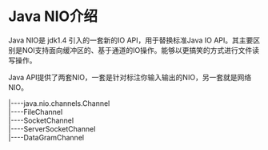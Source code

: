 # Java NIO介绍

Java NIO是 jdk1.4 引入的一套新的IO API，用于替换标准Java IO API。其主要区别是NOI支持面向缓冲区的、基于通道的IO操作。能够以更搞笑的方式进行文件读写操作。

Java API提供了两套NIO，一套是针对标注你输入输出的NIO，另一套就是网络NIO。

|----java.nio.channels.Channel  
    |----FileChannel  
    |----SocketChannel  
    |----ServerSocketChannel  
    |----DataGramChannel  

